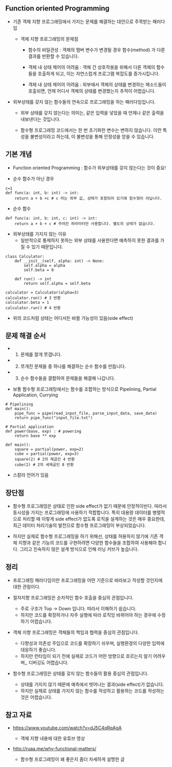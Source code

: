 ## Function oriented Programming

- 기존 객체 지향 프로그래밍에서 가지는 문제를 해결하는 대안으로 주목받는 패러다임

  - 객체 지향 프로그래밍의 문제점

    - 함수의 비일관성 : 객체의 맴버 변수가 변경될 경우 함수(method) 가 다른 결과를 반환할 수 있습니다.

    - 객체 내 상태 제어의 어려움 : 객체 간 상호작용을 위해서 다른 객체의 함수들을 호출하게 되고, 이는 자연스럽게 프로그램 복잡도를 증가시킵니다.

    - 객체 내 상태 제어의 어려움 : 외부에서 객체의 상태를 변경하는 메소드들이 호출되면, 언제 어디서 객체의 상태를 변경했는지 추적이 어렵습니다.

- 외부상태를 갖지 않는 함수들의 연속으로 프로그래밍을 하는 패러다임입니다.

  - 외부 상태를 갖지 않는다는 의미는, 같은 입력을 넣었을 때 언제나 같은 출력을 내보낸다는 것입니다.

  - 함수형 프로그래밍 코드에서는 한 번 초기화한 변수는 변하지 않습니다. 이런 특성을 불변성이라고 하는데, 이 불변성을 통해 안정성을 얻을 수 있습니다.

## 기본 개념

- Function oriented Programming : 함수가 외부상태를 갖지 않는다는 것이 중요!

- 순수 함수가 아닌 경우

```
c=1
def func(a: int, b: int) -> int:
    return a + b +c # c 라는 외부 값, 상태가 포함되어 있기에 함수형이 아닙니다.
```

- 순수 함수

```
def func(a: int, b: int, c: int) -> int:
    return a + b + c # 주어진 파라미터만 사용합니다. 별도의 상태가 없습니다.
```

- 외부상태를 가지지 않는 이유
  - 일반적으로 통제하지 못하는 외부 상태를 사용한다면 예측하지 못한 결과를 가질 수 있기 때문입니다.

```
class Calculator:
    def __init__(self, alpha: int) -> None:
        self.alpha = alpha
        self.beta = 0

    def run() -> int
        return self.alpha = self.beta

calculator = Calculator(alpha=3)
calculator.run() # 3 반환
calculator.beta = 1
calculator.run() # 4 반환
```

- 위의 코드처럼 상태는 어디서든 바뀔 가능성이 있음(side effect)

## 문제 해결 순서

- 1. 문제를 잘개 쪼갭니다.
- 2. 쪼개진 문제들 중 하나를 해결하는 순수 함수를 만듭니다.
- 3. 순수 함수들을 결합하여 문제들을 해결해 나갑니다.

- 보통 함수형 프로그래밍에서는 함수를 조합하는 방식으로 Pipelining, Partial Application, Currying

```
# Pipelining
def main():
    pipe_func = pipe(read_input_file, parse_input_data, save_data)
    return pipe_func("input_file.txt")

# Partial application
def power(base, exp) : # powering
    return base ** exp

def main():
    square = partial(power, exp=2)
    cube = partial(power, exp=3)
    square(2) # 2의 제곱인 4 반환
    cube(2) # 2의 세제곱인 8 반환
```

- 스칼라 언어가 있음

## 장단점

- 함수형 프로그래밍은 상태로 인한 side effect가 없기 때문에 안정적이빈다. 따라서 동시성을 가지는 프로그래밍에 사용하기 적합합니다. 특히 대용량 데이터를 병렬적으로 처리할 때 이렇게 side effect가 없도록 로직을 설계하는 것은 매우 중요한데, 최근 데이터 처리기술의 발전으로 함수형 프로그래밍이 부상되었습니다.

- 하지만 실제로 함수형 프로그래밍을 하기 위해선, 상태를 허용하지 않기에 기존 객체 지향과 같은 기능의 코드를 구현하려면 다양한 함수들을 조합하여 사용해야 합니다. 그리고 친숙하지 않은 설계 방식으로 인해 러닝 커브가 높습니다.

## 정리

- 프로그래밍 패러다임이란 프로그래밍을 어떤 기준으로 바라보고 작성할 것인지에 대한 관점이다.
- 절자치향 프로그래밍은 순차적인 함수 호출을 중심의 관점입니다.

  - 주로 구조가 Top -> Down 입니다. 따라서 이해하기 쉽습니다.
  - 하지만 코드를 확장하거나 자주 실행에 따라 로직잉 바뀌어야 하는 경우에 수정하기 어렵습니다.

- 객체 지향 프로그래밍은 객체들의 책임과 협력을 중심의 관점입니다.

  - 다향성과 의존성 주입으로 코드를 확장하기 쉬우며, 실행환경의 다양한 입력에 대응하기 좋습니다.
  - 하지만 런타임이 되기 전에 실제로 코드가 어떤 방향으로 흐르는지 알기 어려우며,, 디버깅도 어렵습니다.

- 함수형 프로그래밍은 상태를 갖지 않는 함수들의 활용 중심의 관점입니다.
  - 상태를 가지지 않기 때문에 예측에서 벗어나는 결과(side effect)가 없습니다.
  - 하지만 실제로 상태를 가지지 않는 함수를 작성하고 활용하는 코드를 작성하는 것은 어렵습니다.

## 참고 자료

- https://www.youtube.com/watch?v=dJ5C4qRqAgA

  - 객체 지향 내용에 대한 유튜브 영상

- http://ruaa.me/why-functional-matters/
  - 함수형 프로그래밍이 왜 좋은지 좀더 자세하게 설명한 글
